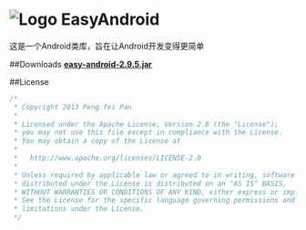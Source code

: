 # ![Logo](https://github.com/ixiaopan/EasyAndroid/raw/master/res/drawable-mdpi/ic_launcher.png) EasyAndroid

这是一个Android类库，旨在让Android开发变得更简单

##Downloads
**[easy-android-2.9.5.jar](https://github.com/ixiaopan/EasyAndroid/raw/master/downloads/easy-android-2.9.5.jar)**

##License
```java
/*
 * Copyright 2013 Peng fei Pan
 * 
 * Licensed under the Apache License, Version 2.0 (the "License");
 * you may not use this file except in compliance with the License.
 * You may obtain a copy of the License at
 * 
 *   http://www.apache.org/licenses/LICENSE-2.0
 * 
 * Unless required by applicable law or agreed to in writing, software
 * distributed under the License is distributed on an "AS IS" BASIS,
 * WITHOUT WARRANTIES OR CONDITIONS OF ANY KIND, either express or implied.
 * See the License for the specific language governing permissions and
 * limitations under the License.
 */
```